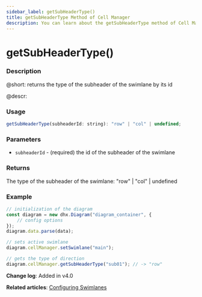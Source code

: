 ```yaml
---
sidebar_label: getSubHeaderType()
title: getSubHeaderType Method of Cell Manager
description: You can learn about the getSubHeaderType method of Cell Manager in the documentation of the DHTMLX JavaScript Diagram library. Browse developer guides and API reference, try out code examples and live demos, and download a free 30-day evaluation version of DHTMLX Diagram.
---
```


# getSubHeaderType()

### Description

@short: returns the type of the subheader of the swimlane by its id

@descr:

### Usage

~~~js
getSubHeaderType(subheaderId: string): "row" | "col" | undefined;
~~~

### Parameters

- `subheaderId` - (required) the id of the subheader of the swimlane

### Returns

The type of the subheader of the swimlane: "row" | "col" | undefined

### Example

~~~js
// initialization of the diagram
const diagram = new dhx.Diagram("diagram_container", {
    // config options
});
diagram.data.parse(data);

// sets active swimlane
diagram.cellManager.setSwimlane("main"); 

// gets the type of direction
diagram.cellManager.getSubHeaderType("sub01"); // -> "row"
~~~

**Change log**: Added in v4.0

**Related articles**: [Configuring Swimlanes](../../../swimlanes/index/)
